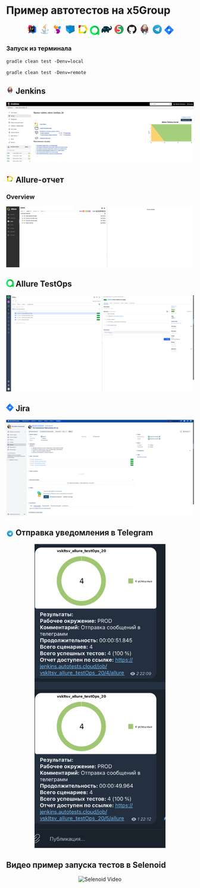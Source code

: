 # Пример автотестов на x5Group

<p align="center">
<img width="6%" title="IntelliJ IDEA" src="mediafiles/icons/Intelij_IDEA.svg">
<img width="6%" title="Java" src="mediafiles/icons/Java.svg">
<img width="6%" title="Selenide" src="mediafiles/icons/Selenide.svg">
<img width="6%" title="Selenoid" src="mediafiles/icons/Selenoid.svg">
<img width="6%" title="Allure Report" src="mediafiles/icons/Allure_Report.svg">
<img width="5%" title="Allure TestOps" src="mediafiles/icons/AllureTestOps.svg">
<img width="6%" title="Gradle" src="mediafiles/icons/Gradle.svg">
<img width="6%" title="JUnit5" src="mediafiles/icons//JUnit5.svg">
<img width="6%" title="GitHub" src="mediafiles/icons/GitHub.svg">
<img width="6%" title="Jenkins" src="mediafiles/icons/Jenkins.svg">
<img width="6%" title="Telegram" src="mediafiles/icons/Telegram.svg">
<img width="5%" title="Jira" src="mediafiles/icons/Jira.svg">
</p>

### Запуск из терминала

```
gradle clean test -Denv=local 
```

```
gradle clean test -Denv=remote
```

## <img src="mediafiles/icons/Jenkins.svg" title="Jenkins" width="4%"/> Jenkins

<p align="center">
<img title="Jenkins Build" src="mediafiles/screenshots/jenkins.png">
</p>

## <img src="mediafiles/icons/Allure_Report.svg" title="Allure Report" width="4%"/> Allure-отчет

### Overview

<p align="center">
<img title="Allure Overview" src="mediafiles/screenshots/allureReport.png">
</p>

## <img src="mediafiles/icons/AllureTestOps.svg" title="Allure TestOps" width="4%"/> Allure TestOps

<p align="center">
<img title="Allure TestOps DashBoard" src="mediafiles/screenshots/allureTestOps.png">
</p>

## <img src="mediafiles/icons/Jira.svg" title="Jira" width="4%"/> Jira

<p align="center">
<img title="Jira Task" src="mediafiles/screenshots/jira.png">
</p>

## <img width="4%" style="vertical-align:middle" title="Telegram" src="mediafiles/icons/Telegram.svg"> Отправка уведомления в Telegram

<p align="center">
<img width="70%" title="Telegram Notifications" src="mediafiles/screenshots/telegram.png">
</p>

## Видео пример запуска тестов в Selenoid

<p align="center">
  <img title="Selenoid Video" src="mediafiles/screenshots/test.mp4">
</p>
